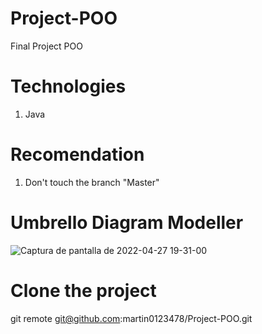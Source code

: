 # Project-POO
Final Project POO

# Technologies
1. Java

# Recomendation
1. Don't touch the branch "Master"

# Umbrello Diagram Modeller
![Captura de pantalla de 2022-04-27 19-31-00](https://user-images.githubusercontent.com/77118215/165653481-412d81cd-8d4a-4290-84a2-cf173725c55f.png)

# Clone the project
git remote git@github.com:martin0123478/Project-POO.git

